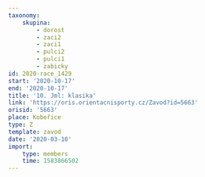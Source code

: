 ```yaml
---
taxonomy:
    skupina:
        - dorost
        - zaci2
        - zaci1
        - pulci2
        - pulci1
        - zabicky
id: 2020-race_1429
start: '2020-10-17'
end: '2020-10-17'
title: '10. Jml: klasika'
link: 'https://oris.orientacnisporty.cz/Zavod?id=5663'
orisid: '5663'
place: Kobeřice
type: Z
template: zavod
date: '2020-03-10'
import:
    type: members
    time: 1583866502
---
```

